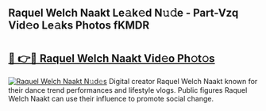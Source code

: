 ## Raquel Welch Naakt Le𝚊k𝚎d N𝚞𝚍e - Part-Vzq Vid𝚎o Le𝚊ks Photos fKMDR

# <h2><a href="http://fb5xyp.evod.top/?m=Raquel+Welch+Naakt">🔗 👉🔴 Raquel Welch Naakt Vid𝚎o Ph𝚘t𝚘s</a></h2>

[![Raquel Welch Naakt N𝚞d𝚎s](https://i.imgur.com/8V9OHl7.gif)](http://fb5xyp.evod.top/?m=Raquel+Welch+Naakt)
Digital creator Raquel Welch Naakt known for their dance trend performances and lifestyle vlogs. Public figures Raquel Welch Naakt can use their influence to promote social change. 
